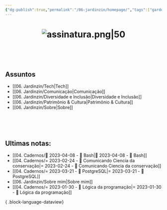 ```yaml
---
{"dg-publish":true,"permalink":"/06-jardinzin/homepage/","tags":["gardenEntry"],"created":"2023-03-03 09:05","updated":"2023-05-15 22:10"}
---
```


# <center>![assinatura.png|50](/img/user/XX%20-%20Anexos/assinatura.png)</center> 
<br><br><br>
## Assuntos

- [[06. Jardinzin/Tech\|Tech]]
- [[06. Jardinzin/Comunicação\|Comunicação]]
- [[06. Jardinzin/Diversidade e Inclusão\|Diversidade e Inclusão]]
- [[06. Jardinzin/Patrimônio & Cultura\|Patrimônio & Cultura]]
- [[06. Jardinzin/Sobre\|Sobre]]


<br><br><br>
## Ultimas notas:
- [[04. Cadernos/🌱️ 2023-04-08 - 📝️ Bash\|🌱️ 2023-04-08 - 📝️ Bash]]
- [[04. Cadernos/= 2023-02-24 - 📝️ Comunicando Ciencia da conservação\|= 2023-02-24 - 📝️ Comunicando Ciencia da conservação]]
- [[04. Cadernos/= 2023-03-21 - 📝️ PostgreSQL\|= 2023-03-21 - 📝️ PostgreSQL]]
- [[06. Jardinzin/Sobre mim\|Sobre mim]]
- [[04. Cadernos/= 2023-01-30 - 📝️ Lógica da programação\|= 2023-01-30 - 📝️ Lógica da programação]]

{ .block-language-dataview}


